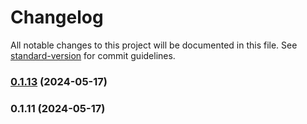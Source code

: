 # Changelog

All notable changes to this project will be documented in this file. See [standard-version](https://github.com/conventional-changelog/standard-version) for commit guidelines.

### [0.1.13](https://github.com/MaxNoetzold/y-mongodb-provider/compare/v0.1.11...v0.1.13) (2024-05-17)

### 0.1.11 (2024-05-17)
